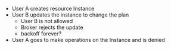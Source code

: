 
 - User A creates resource Instance
 - User B updates the instance to change the plan
   - User B is not allowed
   - Broker rejects the update
   - backoff forever?
 - User A goes to make operations on the Instance and is denied
